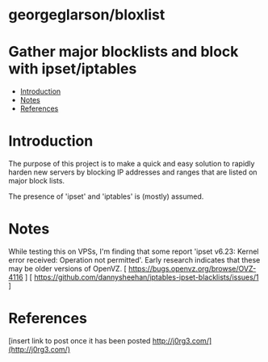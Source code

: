 # georgeglarson/bloxlist 
# Gather major blocklists and block with ipset/iptables

- [Introduction](#introduction)
- [Notes](#notes)
- [References](#references)


# Introduction
The purpose of this project is to make a quick and easy solution to rapidly harden new servers by blocking IP addresses and ranges that are listed on major block lists.

The presence of 'ipset' and 'iptables' is (mostly) assumed.

# Notes
While testing this on VPSs, I'm finding that some report 'ipset v6.23: Kernel error received: Operation not permitted'.
Early research indicates that these may be older versions of OpenVZ.
[  https://bugs.openvz.org/browse/OVZ-4116  ]
[  https://github.com/dannysheehan/iptables-ipset-blacklists/issues/1  ]


# References
[insert link to post once it has been posted  http://j0rg3.com/](http://j0rg3.com/)



